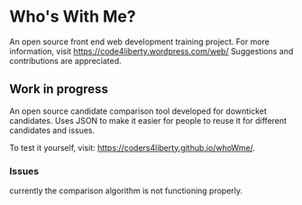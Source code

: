 # Who's With Me?
An open source front end web development training project. For more information, visit https://code4liberty.wordpress.com/web/ Suggestions and contributions are appreciated. 

## Work in progress

An open source candidate comparison tool developed for downticket candidates. Uses JSON to make it easier for people to reuse it for different candidates and issues.

To test it yourself, visit: https://coders4liberty.github.io/whoWme/. 


### Issues

currently the comparison algorithm is not functioning properly.
